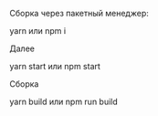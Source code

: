 
Сборка через пакетный менеджер:

yarn или npm i 

Далее

yarn start или npm start

Сборка 

yarn build или npm run build